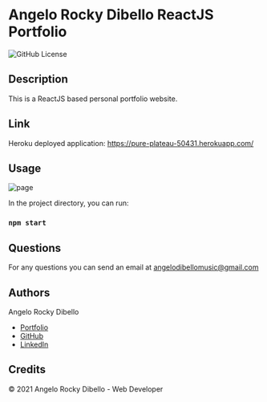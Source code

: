 # Angelo Rocky Dibello ReactJS Portfolio      
![GitHub License](https://img.shields.io/badge/license-MIT-blue.svg)

## Description
This is a ReactJS based personal portfolio website.

## Link

Heroku deployed application:
https://pure-plateau-50431.herokuapp.com/


## Usage

![page](reactportfolio.png)

In the project directory, you can run:

### `npm start`

## Questions

For any questions you can send an email at angelodibellomusic@gmail.com

## Authors
Angelo Rocky Dibello
* [Portfolio](https://dibello80.github.io/AngeloRockyDibello-Portfolio/)
* [GitHub](https://github.com/Dibello80)
* [LinkedIn](https://www.linkedin.com/in/angelodibello)

## Credits

© 2021 Angelo Rocky Dibello - Web Developer



